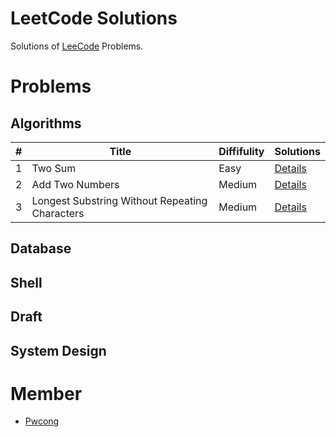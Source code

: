 # LeetCode Solutions

Solutions of [LeeCode](https://leetcode.com/) Problems.

# Problems

## Algorithms
|#    |Title              |Diffifulity    |Solutions                                                                                        |
|-----|-------------------|---------------|-------------------------------------------------------------------------------------------------|
|1    |Two Sum            |Easy           |[Details](https://github.com/pwcong/leetcode-solutions/tree/master/Algorithms/1.TwoSum)          |
|2    |Add Two Numbers    |Medium         |[Details](https://github.com/pwcong/leetcode-solutions/tree/master/Algorithms/2.AddTwoNumbers)   |
|3    |Longest Substring Without Repeating Characters |Medium         |[Details](https://github.com/pwcong/leetcode-solutions/tree/master/Algorithms/3.LongestSubstringWithoutRepeatingCharacters)   |

## Database

## Shell

## Draft

## System Design

# Member
* [Pwcong](https://github.com/pwcong)